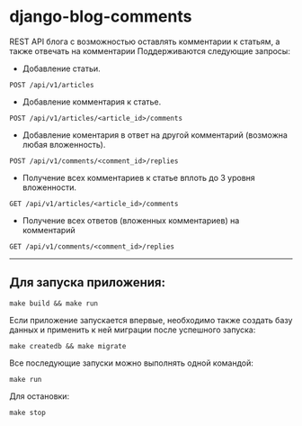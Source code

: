 # django-blog-comments
REST API блога с возможностью оставлять комментарии к статьям, а также отвечать на комментарии
Поддерживаются следующие запросы:
- Добавление статьи.
```
POST /api/v1/articles
```
- Добавление комментария к статье. 
```
POST /api/v1/articles/<article_id>/comments
```
- Добавление коментария в ответ на другой комментарий (возможна любая вложенность).
```
POST /api/v1/comments/<comment_id>/replies
```
- Получение всех комментариев к статье вплоть до 3 уровня вложенности.
```
GET /api/v1/articles/<article_id>/comments
```
- Получение всех ответов (вложенных комментариев) на комментарий
```
GET /api/v1/comments/<comment_id>/replies
```
---
## Для запуска приложения:
```
make build && make run
```
Если приложение запускается впервые, необходимо также создать базу данных и применить к ней миграции после успешного запуска:
```
make createdb && make migrate
```
Все последующие запуски можно выполнять одной командой:
```
make run
```
Для остановки:
```
make stop
```

